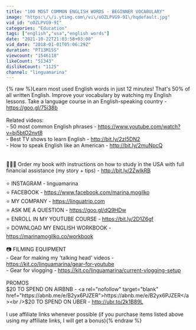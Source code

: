```yaml
---
title: "100 MOST COMMON ENGLISH WORDS - BEGINNER VOCABULARY"
image: "https:\/\/i.ytimg.com\/vi\/oOZLPVG9-9I\/hqdefault.jpg"
vid_id: "oOZLPVG9-9I"
categories: "Education"
tags: ["english","usa","english words"]
date: "2021-10-22T21:03:58+03:00"
vid_date: "2018-01-01T05:06:29Z"
duration: "PT13M15S"
viewcount: "1546118"
likeCount: "51343"
dislikeCount: "1125"
channel: "linguamarina"
---
```

{% raw %}Learn most used English words in just 12 minutes! That's 50% of all written English. Improve your vocabulary by watching my English lessons. Take a language course in an English-speaking country - <a rel="nofollow" target="blank" href="https://goo.gl/75i38b">https://goo.gl/75i38b</a><br /><br />Related videos:<br />- 50 most common English phrases - <a rel="nofollow" target="blank" href="https://www.youtube.com/watch?v=bj5btO2nvt8">https://www.youtube.com/watch?v=bj5btO2nvt8</a><br />- Best TV shows to learn English - <a rel="nofollow" target="blank" href="http://bit.ly/2zI5DN2">http://bit.ly/2zI5DN2</a><br />- How to speak English like an American - <a rel="nofollow" target="blank" href="http://bit.ly/2muNpcQ">http://bit.ly/2muNpcQ</a> <br /><br /><br />📗🇺🇸 Order my book with instructions on how to study in the USA with full financial assistance (my story + tips) - <a rel="nofollow" target="blank" href="http://bit.ly/2ZwlkRB">http://bit.ly/2ZwlkRB</a><br /><br />⭐ INSTAGRAM - linguamarina<br />⭐ FACEBOOK - <a rel="nofollow" target="blank" href="https://www.facebook.com/marina.mogilko">https://www.facebook.com/marina.mogilko</a><br />⭐ MY COMPANY - <a rel="nofollow" target="blank" href="https://linguatrip.com">https://linguatrip.com</a><br />⭐ ASK ME A QUESTION - <a rel="nofollow" target="blank" href="https://goo.gl/dQ9HDw">https://goo.gl/dQ9HDw</a><br />⭐ ENROLL IN MY YOUTUBE COURSE - <a rel="nofollow" target="blank" href="https://bit.ly/2D1Z6gf">https://bit.ly/2D1Z6gf</a><br />⭐ DOWNLOAD MY ENGLISH WORKBOOK - <a rel="nofollow" target="blank" href="https://marinamogilko.co/workbook">https://marinamogilko.co/workbook</a><br /><br />📷 FILMING EQUIPMENT<br />- Gear for making my 'talking head' videos - <a rel="nofollow" target="blank" href="https://kit.co/linguamarina/gear-for-youtube">https://kit.co/linguamarina/gear-for-youtube</a><br />- Gear for vlogging - <a rel="nofollow" target="blank" href="https://kit.co/linguamarina/current-vlogging-setup">https://kit.co/linguamarina/current-vlogging-setup</a><br /><br />PROMOS<br />$20 TO SPEND ON AIRBNB - <a rel="nofollow" target="blank" href="https://abnb.me/e/B2yx6PJZER">https://abnb.me/e/B2yx6PJZER</a><br />$20 TO SPEND ON UBER - <a rel="nofollow" target="blank" href="http://ubr.to/2k1B89L">http://ubr.to/2k1B89L</a><br /><br />I use affiliate links whenever possible (if you purchase items listed above using my affiliate links, I will get a bonus){% endraw %}
